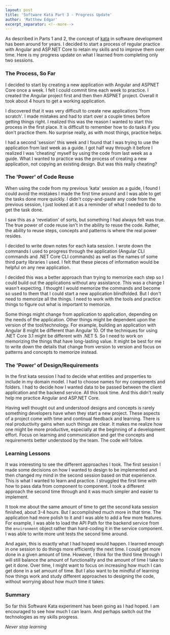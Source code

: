 ```yaml
---
layout: post
title: 'Software Kata Part 3 - Progress Update'
author: 'Matthew Edgar'
excerpt_separator: <!--more-->
---
```


As described in Parts 1 and 2, the concept of [kata][kata] in software development has been around for years. I decided to start a process of regular practice with Angular and ASP.NET Core to retain my skills and to improve them over time. Here is my progress update on what I learned from completing only two sessions.

<!--more-->

### The Process, So Far

I decided to start by creating a new application with Angular and ASPNET Core once a week. I felt I could commit time each week to practice. I created the Angular project first and then then ASPNET project. Overall it took about 4 hours to get a working application. 

I discovered that it was very difficult to create new applications 'from scratch'. I made mistakes and had to start over a couple times before getting things right. I realized this was the reason I wanted to start this process in the first place. It is difficult to remember how to do tasks if you don't practice them. No surprise really, as with most things, practice helps.

I had a second 'session' this week and I found that I was trying to use the application from last week as a guide. I got half way through it before I realized I was 'cheating' myself by using the code from last week as a guide. What I wanted to practice was the process of creating a new application, not copying an existing design. But was this really cheating?

### The 'Power' of Code Reuse

When using the code from my previous 'kata' session as a guide, I found I could avoid the mistakes I made the first time around and I was able to get the tasks done more quickly. I didn't copy-and-paste any code from the previous session, I just looked at it as a reminder of what I needed to do to get the task done. 

I saw this as a 'revelation' of sorts, but something I had always felt was true. The true power of code reuse isn't in the ability to reuse the code. Rather, the ability to reuse steps, concepts and patterns is where the real power resides. 

I decided to write down notes for each kata session. I wrote down the commands I used to progress through the application (Angular CLI commands and .NET Core CLI commands) as well as the names of some third party libraries I used. I felt that these pieces of information would be helpful on any new application.

I decided this was a better approach than trying to memorize each step so I could build out the applications without any assistance. This was a change I wasn't expecting. I thought I would memorize the commands and become so used to them that I could start a new application blindfolded. But I don't need to memorize all the things. I need to work with the tools and practice things to figure out what is important to memorize. 

Some things might change from application to application, depending on the needs of the application. Other things might be dependent upon the version of the tool/technology. For example, building an application with Angular 8 might be different than Angular 10. Of the techniques for using .NET Core 3.1 might be different with .NET 5. So I need to work on memorizing the things that have long-lasting value. It might be best for me to write down the details that change from version to version and focus on patterns and concepts to memorize instead.

### The 'Power' of Design/Requirements

In the first kata session I had to decide what entities and properties to include in my domain model. I had to choose names for my components and folders. I had to decide how I wanted data to be passed between the client application and the backend service. All this took time. And this didn't really help me practice Angular and ASP.NET Core. 

Having well thought out and understood designs and concepts is rarely something developers have when they start a new project. These aspects of a project come with time and continual feedback and learning. There is real productivity gains when such things are clear. It makes me realize how one might be more productive, especially at the beginning of a development effort. Focus on learning and communication and get the concepts and requirements better understood by the team. The code will follow. 

### Learning Lessons

It was interesting to see the different approaches I took. The first session I made some decisions on how I wanted to design to be implemented and then changed my mind in the second session based on that experience. This is what I wanted to learn and practice. I struggled the first time with how to pass data from component to component. I took a different approach the second time through and it was much simpler and easier to implement.

It took me about the same amount of time to get the second kata session finished, about 3-4 hours. But I accomplished much more in that time. The application had more polish to it and I was able to add a few more features. For example, I was able to load the API Path for the backend service from the `environment` object rather than hard-coding it in the service component. I was able to write more unit tests the second time around. 

And again, this is exactly what I had hoped would happen. I learned enough in one session to do things more efficiently the next time. I could get more done in a given amount of time. However, I think for the third time through I will still balance the amount of functionality and the amount of time I take to get it done. Over time, I might want to focus on increasing how much I can get done in a set amount of time. But I also want to be mindful of learning how things work and study different approaches to designing the code, without worrying about how much time it takes.

### Summary

So far this Software Kata experiment has been going as I had hoped. I am encouraged to see how much I can learn. And perhaps switch out the technologies as my skills progress. 

_Never stop learning_

[kata]: https://en.wikipedia.org/wiki/Kata_(programming)
